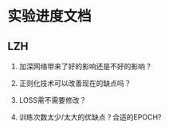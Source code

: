 # 实验进度文档

## LZH

1. 加深网络带来了好的影响还是不好的影响？

2. 正则化技术可以改善现在的缺点吗？

3. LOSS需不需要修改？

4. 训练次数太少/太大的优缺点？合适的EPOCH?